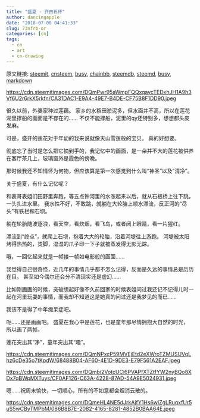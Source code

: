 ```yaml
---
title: "盛夏 - 齐白石杯"
author: dancingapple
date: "2018-07-08 04:41:33"
slug: 73nfrb-or
categories: [cn]
tags: 
  - cn
  - art
  - cn-drawing
---
```


原文链接: [steemit](https://steemit.com), [cnsteem](https://cnsteem.com), [busy](https://busy.org), [chainbb](https://chainbb.com), [steemdb](https://steemdb.com), [steemd](https://steemd.com), [busy](https://busy.org), [markdown](https://raw.githubusercontent.com/pzhaonet/steem_dancingapple/master/content/post/73nfrb-or.md)

https://cdn.steemitimages.com/DQmPwr95aWmpFQQxqaycTEDxhJH1A9h3Vf6U2r6rkX5rkfn/CA31DAC1-E9A4-49E7-B4DE-CF75B8F1DD90.jpeg

很久以前，外婆家种过莲藕。
家乡的水稻田淤泥多，但水面并不高，所以在莲花湖里撑船的画面是不存在的……
不仅不能撑船，泥里的qy还特别多，想想都头皮发麻。

可是，盛开的莲花对于年幼的我来说就像天山雪莲般的宝贝。
真的好想要。

彻底忘了当时是怎么把它摘到手的，我记忆中的画面，是一朵并不大的莲花被供养在客厅茶几上，玻璃窗外是霞色的傍晚。

那时候我还不知情怀为何物，但应该算是第一次感觉到什么叫“神圣”以及“清净”。

关于盛夏，有什么记忆呢？

和表哥表姐们田野里奔跑，等五点钟河里的水涨起来以后，就从石板桥上往下跳，一头扎进水里。
我水性不好，不敢跳，就躺在大轮胎上顺水漂流，反正河的“尽头”有铁栏和石坝。

躺在轮胎随波逐浪，看天空，看炊烟，看飞鸟，或者闭上眼睛，看一片猩红。

漂流到“终点”，就爬上石坝，抱着大大的轮胎，沿着河堤往上游跑。
河堤被太阳烤得热热的，烫脚，湿湿的爪子印一下子就被蒸发得无影无踪。

哦，一回忆起来就是一帧接一帧如电影般的画面……

我觉得自己很奇怪，近几年的事情几乎都不怎么记得，反而是久远的事情总是历历在目。
甚至如今偶尔还会分不清现实还是虚幻……

比如刚画画的时候，突破想起好像不久前回家的时候表姐问过我还记不记得儿时一起在河里玩耍的事情，而我却不知道这是她真的问过还是我梦见的而已……

我该不是得了中年痴呆症吧。

呃……还是画画吧。
盛夏在我心中是莲花，也是童年那尽情拥抱大自然的时光，所以画了两帧。

莲花突出其“净”，童年突出其“趣”。

https://cdn.steemitimages.com/DQmNPxcP59MVEjEtd2eXWroTZMUSUVqLhz6cDe35o7tKpdW/68488B04-AF60-4E1D-9DE3-E79F561A2EAF.jpeg

https://cdn.steemitimages.com/DQmbi2VotcUCi6PVAPfXTZtfYW2nyBQo8XDx7qBWpMXTuys/CF0AF126-C63A-4228-87AD-54A9E5024931.jpeg

嗯……祝周末愉快，一切顺心，所有的不如意都会烟消云散的。

https://cdn.steemitimages.com/DQmeHL4NE5dJrkAjfY1Hs6wiZgLRuqxfUr5uS5wCByTMPbM/086B8B7E-2082-4165-8281-4852B0BAA64E.jpeg
